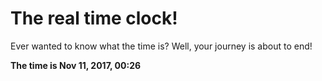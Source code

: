# The real time clock!

Ever wanted to know what the time is? Well, your journey is about to end!

**The time is Nov 11, 2017, 00:26**